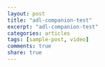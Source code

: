```yaml
---
layout: post
title: "adl-companion-test"
excerpt: "adl-companion-test"
categories: articles
tags: [sample-post, video]
comments: true
share: true
---
```


<br>
<div class="apester-media" data-media-id="5dd52265762e5b0d820f8f34" height="512"></div>
<script async src="https://adl-companion.demo.apester.com/core.min.js"></script>
<br>

